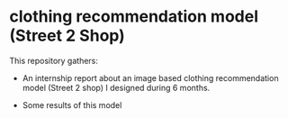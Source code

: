# clothing recommendation model (Street 2 Shop) 

This repository gathers:

- An internship report about an image based clothing recommendation model (Street 2 shop) I designed during 6 months.

- Some results of this model
